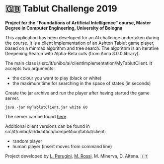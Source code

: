 # :uk: Tablut Challenge 2019

**Project for the "Foundations of Artificial Intelligence" course, Master Degree in Computer Engineering, University of Bologna**


This application has been developed for an AI challenge undertaken during the course.
It is a client implementation of an Ashton Tablut game player, based on a minmax algorithm and tree search.
The algorithm is an Iterative Deepening Search with Alpha-Beta cuts (from Aima 3.0.0 library).


The main class is src/it/unibo/ai/clientImplementation/MyTablutClient. It accepts two arguments:
- the colour you want to play (black or white)
- the maximum time for searching in the space of states (in seconds)


Create the jar archive and run the player after having started the game server.
```
java -jar MyTablutClient.jar white 60
```


The server can be found [here](https://github.com/AGalassi/TablutCompetition).


Additional client versions can be found in src/it/unibo/ai/didattica/competition/tablut/client:
- random player
- human player (insert moves from command line)


Project developed by [L. Perugini](https://github.com/leonardoperu), [M. Rossi](https://github.com/smartisrossi), M. Minerva, D. Altena. :it:
